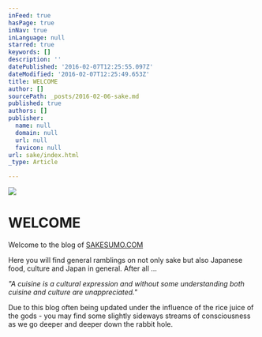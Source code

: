 ```yaml
---
inFeed: true
hasPage: true
inNav: true
inLanguage: null
starred: true
keywords: []
description: ''
datePublished: '2016-02-07T12:25:55.097Z'
dateModified: '2016-02-07T12:25:49.653Z'
title: WELCOME
author: []
sourcePath: _posts/2016-02-06-sake.md
published: true
authors: []
publisher:
  name: null
  domain: null
  url: null
  favicon: null
url: sake/index.html
_type: Article

---
```

![](https://the-grid-user-content.s3-us-west-2.amazonaws.com/2a0872dc-64cc-43b0-9d1d-bb658557febe.png)

# WELCOME

Welcome to the blog of [SAKESUMO.COM][0]

Here you will find general ramblings on not only sake but also Japanese food, culture and Japan in general. After all ...

_"A cuisine is a cultural expression and without some understanding both cuisine and culture are unappreciated."_

Due to this blog often being updated under the influence of the rice juice of the gods - you may find some slightly sideways streams of consciousness as we go deeper and deeper down the rabbit hole. 

[0]: https://sakesumo.com/